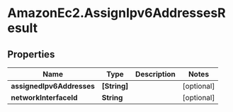 # AmazonEc2.AssignIpv6AddressesResult

## Properties

Name | Type | Description | Notes
------------ | ------------- | ------------- | -------------
**assignedIpv6Addresses** | **[String]** |  | [optional] 
**networkInterfaceId** | **String** |  | [optional] 


